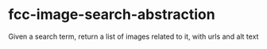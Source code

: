 # fcc-image-search-abstraction
Given a search term, return a list of images related to it, with urls and alt text
